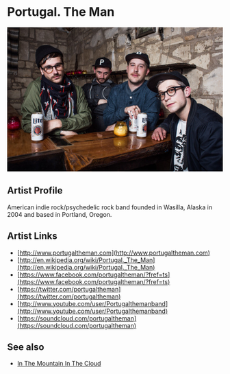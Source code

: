 # Portugal. The Man

![](../../assets/artists/Portugal_The_Man.png)

## Artist Profile

American indie rock/psychedelic rock band founded in Wasilla, Alaska in 2004 and based in Portland, Oregon.

## Artist Links

- [http://www.portugaltheman.com](http://www.portugaltheman.com)
- [http://en.wikipedia.org/wiki/Portugal._The_Man](http://en.wikipedia.org/wiki/Portugal._The_Man)
- [https://www.facebook.com/portugaltheman/?fref=ts](https://www.facebook.com/portugaltheman/?fref=ts)
- [https://twitter.com/portugaltheman](https://twitter.com/portugaltheman)
- [http://www.youtube.com/user/Portugalthemanband](http://www.youtube.com/user/Portugalthemanband)
- [https://soundcloud.com/portugaltheman](https://soundcloud.com/portugaltheman)


## See also

- [In The Mountain In The Cloud](In_The_Mountain_In_The_Cloud.md)
